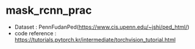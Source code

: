 # mask_rcnn_prac

- Dataset : PennFudanPed(https://www.cis.upenn.edu/~jshi/ped_html/)
- code reference : https://tutorials.pytorch.kr/intermediate/torchvision_tutorial.html
